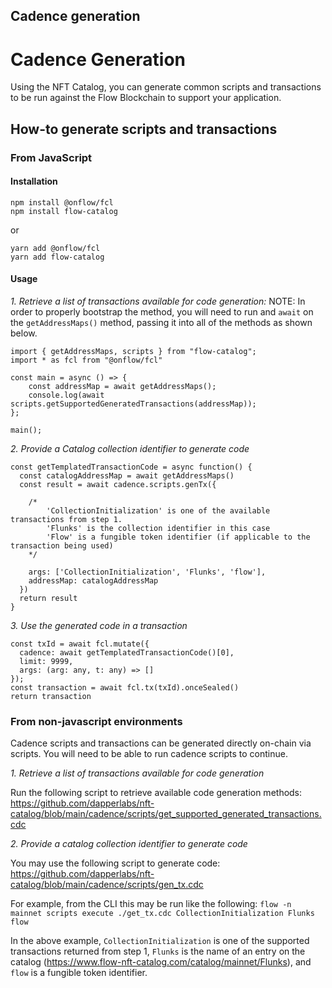 ## Cadence generation
# Cadence Generation

Using the NFT Catalog, you can generate common scripts and transactions to be run against the Flow Blockchain to support your application.

## How-to generate scripts and transactions

### From JavaScript
#### Installation

```
npm install @onflow/fcl
npm install flow-catalog
```

or

```
yarn add @onflow/fcl
yarn add flow-catalog
```

#### Usage
*1. Retrieve a list of transactions available for code generation:*
NOTE: In order to properly bootstrap the method, you will need to run and `await` on the `getAddressMaps()` method, passing it into all of the methods as shown below.

```
import { getAddressMaps, scripts } from "flow-catalog";
import * as fcl from "@onflow/fcl"

const main = async () => {
    const addressMap = await getAddressMaps();
    console.log(await scripts.getSupportedGeneratedTransactions(addressMap));
};

main();
```

*2. Provide a Catalog collection identifier to generate code*
```
const getTemplatedTransactionCode = async function() {
  const catalogAddressMap = await getAddressMaps()
  const result = await cadence.scripts.genTx({

    /*
        'CollectionInitialization' is one of the available transactions from step 1.
        'Flunks' is the collection identifier in this case
        'Flow' is a fungible token identifier (if applicable to the transaction being used)
    */
    
    args: ['CollectionInitialization', 'Flunks', 'flow'],
    addressMap: catalogAddressMap
  })
  return result
}
```

*3. Use the generated code in a transaction*
```
const txId = await fcl.mutate({
  cadence: await getTemplatedTransactionCode()[0],
  limit: 9999,
  args: (arg: any, t: any) => []
});
const transaction = await fcl.tx(txId).onceSealed()
return transaction
```

### From non-javascript environments

Cadence scripts and transactions can be generated directly on-chain via scripts. You will need to be able to run cadence scripts to continue.

*1. Retrieve a list of transactions available for code generation*

Run the following script to retrieve available code generation methods: https://github.com/dapperlabs/nft-catalog/blob/main/cadence/scripts/get_supported_generated_transactions.cdc

*2. Provide a catalog collection identifier to generate code*

You may use the following script to generate code: https://github.com/dapperlabs/nft-catalog/blob/main/cadence/scripts/gen_tx.cdc

For example, from the CLI this may be run like the following:
`flow -n mainnet scripts execute ./get_tx.cdc CollectionInitialization Flunks flow`

In the above example, `CollectionInitialization` is one of the supported transactions returned from step 1, `Flunks` is the name of an entry on the catalog (https://www.flow-nft-catalog.com/catalog/mainnet/Flunks), and `flow` is a fungible token identifier.
